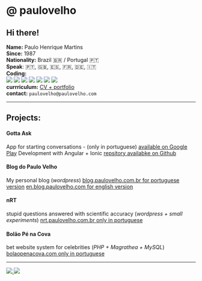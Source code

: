 # @ paulovelho

## Hi there!

**Name:** Paulo Henrique Martins  
**Since:** 1987  
**Nationality:** Brazil 🇧🇷 / Portugal 🇵🇹  
**Speak**: 🇵🇹, 🇬🇧, 🇪🇸, 🇫🇷, 🇩🇪, 🇮🇹  
**Coding:**  
<img src="https://img.shields.io/badge/javascript-high-green.svg?logo=javascript" />
<img src="https://img.shields.io/badge/angular-high-green.svg?logo=angular" />
<img src="https://img.shields.io/badge/node-high-green.svg?logo=nodejs" />
<img src="https://img.shields.io/badge/PHP-high-green.svg?logo=php" />
<img src="https://img.shields.io/badge/docker-average-yellow.svg?logo=docker" />
<img src="https://img.shields.io/badge/java-weak-red.svg?logo=java" />
<img src="https://img.shields.io/badge/lua-beginner-red.svg?logo=lua" />  
**currriculum:** [CV + portfolio](http://www.platypusweb.com.br/cv/paulo/)  
**contact:** `paulovelho@paulovelho.com`

---
## Projects:
#### Gotta Ask
App for starting conversations - (only in portuguese)
[available on Google Play](https://play.google.com/store/apps/details?id=app.platypus.gottaask)
Development with Angular + Ionic
[repsitory availabke on Github](https://github.com/paulovelho/ice-breaker)

#### Blog do Paulo Velho
My personal blog (_wordpress_)
[blog.paulovelho.com.br for portuguese version](http://blog.paulovelho.com.br/)
[en.blog.paulovelho.com for english version](http://en.blog.paulovelho.com/)

#### nRT
stupid questions answered with scientific accuracy (_wordpress + small experiments_)
[nrt.paulovelho.com.br only in portuguese](http://nrt.paulovelho.com.br/)

#### Bolão Pé na Cova
bet website system for celebrities (_PHP + Magrathea + MySQL_)
[bolaopenacova.com only in portuguese](https://bolaopenacova.com/) 

---
<a href="https://www.linkedin.com/in/paulovelho/">
 <img src="https://img.shields.io/badge/linkedin-%230077B5.svg?&style=for-the-badge&logo=linkedin&logoColor=white" />
</a>

<a href="https://www.twitter.com/paulovelho/">
 <img src="https://img.shields.io/badge/@paulovelho-%230077B5.svg?&style=for-the-badge&logo=twitter&logoColor=white" />
</a>
